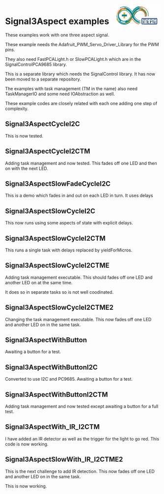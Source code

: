  <img align="right" src="arduino_merg_logo.png"  width="150" height="75">

# Signal3Aspect examples

These examples work with one three aspect signal.

These example needs the Adafruit_PWM_Servo_Driver_Library for the PWM pins.

They also need FastPCALight.h or SlowPCALight.h which are in the SignalControlPCA9685 library.

This is a separate library which needs the SignalControl library. It has now been moved to a separate repository.

The examples with task management (TM in the name) also need TaskManagerIO and some need IOAbstraction as well.

These example codes are closely related with each one adding one step of complexity.

## Signal3AspectCycleI2C

This is now tested.

## Signal3AspectCycleI2CTM

Adding task management and now tested. This fades off one LED and then on with the next LED.

## Signal3AspectSlowFadeCycleI2C

This is a demo which fades in and out on each LED in turn. It uses delays

## Signal3AspectSlowCycleI2C

This now runs using some aspects of state with explicit delays.

## Signal3AspectSlowCycleI2CTM

This runs a single task with delays replaced by yieldForMicros.

## Signal3AspectSlowCycleI2CTME

Adding task management executable. This should fades off one LED and another LED on at the same time.

It does so in separate tasks so is not well coodinated.

## Signal3AspectSlowCycleI2CTME2

Changing the task management executable. This now fades off one LED and another LED on in the same task.

## Signal3AspectWithButton

Awaiting a button for a test.

## Signal3AspectWithButtonI2C

Converted to use I2C and PC9685. Awaiting a button for a test.

## Signal3AspectWithButtonI2CTM

Adding task management and now tested except awaiting a button for a full test.

## Signal3AspectWith_IR_I2CTM

I have added an IR detector as well as the trigger for the light to go red. This code is now working.

## Signal3AspectSlowWith_IR_I2CTME2

This is the next challenge to add IR detection. This now fades off one LED and another LED on in the same task.

This is now working.

